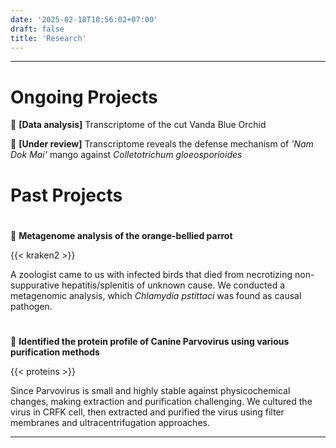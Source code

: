 ```yaml
---
date: '2025-02-18T10:56:02+07:00'
draft: false
title: 'Research'
---
```

---
# Ongoing Projects

🔬 **[Data analysis]** Transcriptome of the cut Vanda Blue Orchid

🔬 **[Under review]** Transcriptome reveals the defense mechanism of *'Nam Dok Mai'* mango against *Colletotrichum gloeosporioides*

#
#
# Past Projects
#
🔬 **Metagenome analysis of the orange-bellied parrot**

{{< kraken2 >}}


A zoologist came to us with infected birds that died from necrotizing non-suppurative hepatitis/splenitis of unknown cause. We conducted a metagenomic analysis, which *Chlamydia pstittaci* was found as causal pathogen.    

#

🔬 **Identified the protein profile of Canine Parvovirus using various purification methods**

{{< proteins >}}

Since Parvovirus is small and highly stable against physicochemical changes, making extraction and purification challenging. We cultured the virus in CRFK cell, then extracted and purified the virus using filter membranes and ultracentrifugation approaches.









---